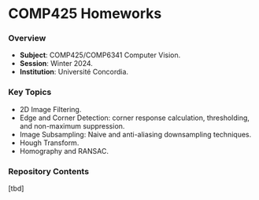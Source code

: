 # COMP425 Homeworks
### Overview
- **Subject**: COMP425/COMP6341 Computer Vision.
- **Session**: Winter 2024.
- **Institution**: Université Concordia.

### Key Topics
- 2D Image Filtering.
- Edge and Corner Detection: corner response calculation, thresholding, and non-maximum suppression.
- Image Subsampling: Naive and anti-aliasing downsampling techniques.
- Hough Transform.
- Homography and RANSAC.

### Repository Contents 
[tbd]
